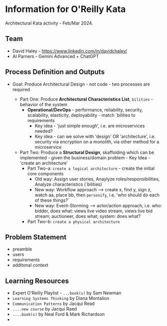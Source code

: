 # Information for O'Reilly Kata

Architectural Kata activity - Feb/Mar 2024.

## Team

- David Haley - https://www.linkedin.com/in/davidchaley/
- AI Parners - Gemini Advanced + ChatGPT

## Process Definition and Outputs
- Goal: Produce Architectural Design - not code - two processes are required
 
  - Part One: Produce **Architectural Characteristics List**, `bilities` - behavior of the system
    - **Operational/DevOps** - performance, reliability, security, scalability, elasticity, deployability - match `bilities to requirements
      - Key idea - 'just simple enough', i.e. are microservices needed?
      - Key idea - can we solve with 'design' OR 'architecture', i.e. security via encryption on a monolith, via other method for a microservice
   - Part Two: Produce a **Structural Design**, skaffolding which can be implemented - given the business/domain problem - Key Idea - 'create an architecture'
       - Part Two-a: `create a logical architecture` - create the initial core components
         - Old way: Assign user stories, Anaylyze roles/responsibilities, Analyze characteristics (`bilities)
         - New way: Workflow approach --> create x, find y, sign z, watch aa, place bb, then `personify`, i.e. 'who should do each of these things?`
         - New way: Event-Storming --> actor/action approach, i.e. who: bidder, does what: views live video stream, views live bid stream; auctioneer, does what; system: does what?
       - Part Two-b: `create a physical architecture`

## Problem Statement
- preamble
- users
- requirements
- additonal context


## Learning Resources
- Expert O'Reilly Playlist - `...book(s)` by Sam Newman
- `Learning Systems Thinking` by Diana Montalion
- `Communication Patterns` by Jacqui Read
- `....new course` by Jacqui Raed
- `....book(s)` by Neal Ford & Mark Richardson
- 
